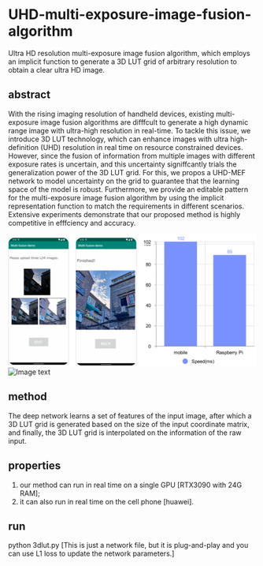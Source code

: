 # UHD-multi-exposure-image-fusion-algorithm
Ultra HD resolution multi-exposure image fusion algorithm, which employs an implicit function to generate a 3D LUT grid of arbitrary resolution to obtain a clear ultra HD image.

## abstract
With the rising imaging resolution of handheld devices, existing multi-exposure image fusion algorithms are difffcult to generate a high dynamic range image with ultra-high resolution in real-time. To tackle this issue, we introduce 3D LUT technology, which can enhance images with ultra high-definition (UHD) resolution in real time on resource constrained devices. However, since the fusion of information from multiple images with different exposure rates is uncertain, and this uncertainty signiffcantly trials the generalization power of the 3D LUT grid. For this, we propos a UHD-MEF network to model uncertainty on the grid to guarantee that the learning space of the model is robust. Furthermore, we provide an editable pattern for the multi-exposure image fusion algorithm by using the implicit representation function to match the requirements in different scenarios. Extensive experiments demonstrate that our proposed method is highly competitive in efffciency and accuracy.


![Image text](https://github.com/zzr-idam/UHD-multi-exposure-image-fusion-algorithm/blob/main/mobie.png)
![Image text](https://github.com/zzr-idam/UHD-multi-exposure-image-fusion-algorithm/blob/main/f1.png)


## method
The deep network learns a set of features of the input image, after which a 3D LUT grid is generated based on the size of the input coordinate matrix, and finally, the 3D LUT grid is interpolated on the information of the raw input.

## properties
1. our method can run in real time on a single GPU [RTX3090 with 24G RAM]; 
2. it can also run in real time on the cell phone [huawei].

## run 

python 3dlut.py [This is just a network file, but it is plug-and-play and you can use L1 loss to update the network parameters.] 

